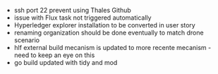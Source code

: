 - ssh port 22 prevent using Thales Github
- issue with Flux task not triggered automatically
- Hyperledger explorer installation to be converted in user story
- renaming organization should be done eventually to match drone scenario
- hlf external build mecanism is updated to more recente mecanism - need to keep an eye on this
- go build updated with tidy and mod